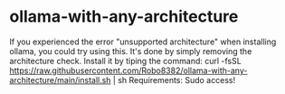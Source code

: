 # ollama-with-any-architecture
If you experienced the error "unsupported architecture" when installing ollama, you could try using this. It's done by simply removing the architecture check. 
Install it by tiping the command:
curl -fsSL https://raw.githubusercontent.com/Robo8382/ollama-with-any-architecture/main/install.sh | sh
Requirements: Sudo access!
